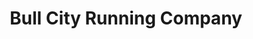 ---
title: "Bull City Running Company"
url: /durham/bull-city-running-company-washington-street/
shop: Kleidung
---